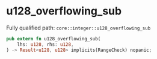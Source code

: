 # u128_overflowing_sub

Fully qualified path: `core::integer::u128_overflowing_sub`

```rust
pub extern fn u128_overflowing_sub(
    lhs: u128, rhs: u128,
) -> Result<u128, u128> implicits(RangeCheck) nopanic;
```


